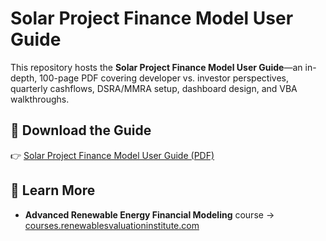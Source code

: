 # Solar Project Finance Model User Guide

This repository hosts the **Solar Project Finance Model User Guide**—an in-depth, 100-page PDF covering developer vs. investor perspectives, quarterly cashflows, DSRA/MMRA setup, dashboard design, and VBA walkthroughs.

## 📄 Download the Guide

👉 [Solar Project Finance Model User Guide (PDF)](./Solar-Project-Finance-Model-User-Guide.pdf)

## 🔗 Learn More

- **Advanced Renewable Energy Financial Modeling** course → [courses.renewablesvaluationinstitute.com](https://courses.renewablesvaluationinstitute.com/courses/renewable-energy-financial-modeling)

